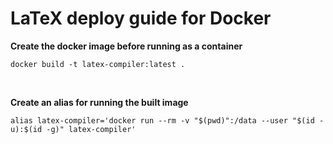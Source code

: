 # LaTeX deploy guide for Docker

**Create the docker image before running as a container**
```
docker build -t latex-compiler:latest .
```

<br>

**Create an alias for running the built image**
```
alias latex-compiler='docker run --rm -v "$(pwd)":/data --user "$(id -u):$(id -g)" latex-compiler'
```
